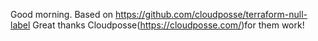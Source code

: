 Good morning.
Based on https://github.com/cloudposse/terraform-null-label
Great thanks Cloudposse(https://cloudposse.com/)for them work!
